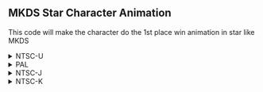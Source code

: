 ## MKDS Star Character Animation

This code will make the character do the 1st place win animation in star like MKDS

<details>
<summary>NTSC-U</summary>

```powerpc
C27BE87C 00000005
A01F00F6 819F0000
818C0004 818C0008
758C8000 4182000C
38000008 B01F00F6
60000000 00000000
```
</details>

<details>
<summary>PAL</summary>

```powerpc
C27CD2DC 00000005
A01F00F6 819F0000
818C0004 818C0008
758C8000 4182000C
38000008 B01F00F6
60000000 00000000
```
</details>

<details>
<summary>NTSC-J</summary>

```powerpc
C27CC948 00000005
A01F00F6 819F0000
818C0004 818C0008
758C8000 4182000C
38000008 B01F00F6
60000000 00000000
```
</details>

<details>
<summary>NTSC-K</summary>

```powerpc
C27BB69C 00000005
A01F00F6 819F0000
818C0004 818C0008
758C8000 4182000C
38000008 B01F00F6
60000000 00000000
```
</details>